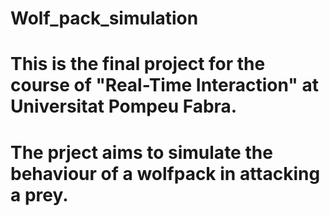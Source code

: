 # Wolf_pack_simulation
# This is the final project for the course of "Real-Time Interaction" at Universitat Pompeu Fabra.
# The prject aims to simulate the behaviour of a wolfpack in attacking a prey. 
